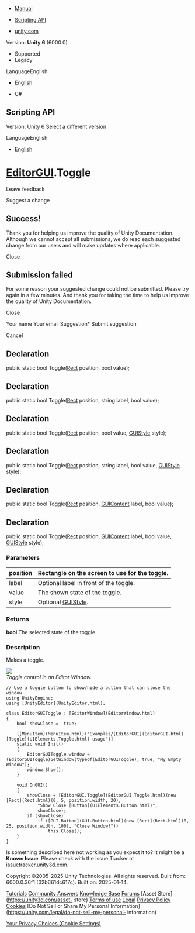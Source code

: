 [ ]()

  * [Manual](../Manual/index.html)
  * [Scripting API](../ScriptReference/index.html)

  * [unity.com](https://unity.com/)

Version: **Unity 6** (6000.0)

  * Supported
  * Legacy

LanguageEnglish

  * [English]()

  * C#

[ ](https://docs.unity3d.com)

## Scripting API

Version: Unity 6 Select a different version

LanguageEnglish

  * [English]()

#  [EditorGUI](EditorGUI.html).Toggle

Leave feedback

Suggest a change

## Success!

Thank you for helping us improve the quality of Unity Documentation. Although
we cannot accept all submissions, we do read each suggested change from our
users and will make updates where applicable.

Close

## Submission failed

For some reason your suggested change could not be submitted. Please <a>try
again</a> in a few minutes. And thank you for taking the time to help us
improve the quality of Unity Documentation.

Close

Your name Your email Suggestion* Submit suggestion

Cancel

[ ]()

## Declaration

public static bool Toggle([Rect](Rect.html) position, bool value);

## Declaration

public static bool Toggle([Rect](Rect.html) position, string label, bool
value);

## Declaration

public static bool Toggle([Rect](Rect.html) position, bool value,
[GUIStyle](GUIStyle.html) style);

## Declaration

public static bool Toggle([Rect](Rect.html) position, string label, bool
value, [GUIStyle](GUIStyle.html) style);

## Declaration

public static bool Toggle([Rect](Rect.html) position,
[GUIContent](GUIContent.html) label, bool value);

## Declaration

public static bool Toggle([Rect](Rect.html) position,
[GUIContent](GUIContent.html) label, bool value, [GUIStyle](GUIStyle.html)
style);

### Parameters

position | Rectangle on the screen to use for the toggle.  
---|---  
label | Optional label in front of the toggle.  
value | The shown state of the toggle.  
style | Optional [GUIStyle](GUIStyle.html).  
  
### Returns

**bool** The selected state of the toggle.

### Description

Makes a toggle.

![](../StaticFiles/ScriptRefImages/EditorGUIToggle.png)  
_Toggle control in an Editor Window._

    
    
    // Use a toggle button to show/hide a button that can close the window.
    using UnityEngine;
    using [UnityEditor](UnityEditor.html);  
      
    class EditorGUIToggle : [EditorWindow](EditorWindow.html)
    {
        bool showClose =  true;  
      
        [[MenuItem](MenuItem.html)("Examples/[EditorGUI](EditorGUI.html) [Toggle](UIElements.Toggle.html) usage")]
        static void Init()
        {
            EditorGUIToggle window = (EditorGUIToggle)GetWindow(typeof(EditorGUIToggle), true, "My Empty Window");
            window.Show();
        }  
      
        void OnGUI()
        {
            showClose = [EditorGUI.Toggle](EditorGUI.Toggle.html)(new [Rect](Rect.html)(0, 5, position.width, 20),
                "Show Close [Button](UIElements.Button.html)",
                showClose);
            if (showClose)
                if ([GUI.Button](GUI.Button.html)(new [Rect](Rect.html)(0, 25, position.width, 100), "Close Window!"))
                    this.Close();
        }
    }
    

Is something described here not working as you expect it to? It might be a
**Known Issue**. Please check with the Issue Tracker at
[issuetracker.unity3d.com](https://issuetracker.unity3d.com).

Copyright ©2005-2025 Unity Technologies. All rights reserved. Built from:
6000.0.36f1 (02b661dc617c). Built on: 2025-01-14.

[Tutorials](https://unity3d.com/learn) [Community
Answers](https://answers.unity3d.com) [Knowledge
Base](https://support.unity3d.com/hc/en-us)
[Forums](https://forum.unity3d.com) [Asset Store](https://unity3d.com/asset-
store) [Terms of use](https://docs.unity3d.com/Manual/TermsOfUse.html)
[Legal](https://unity.com/legal) [Privacy
Policy](https://unity.com/legal/privacy-policy)
[Cookies](https://unity.com/legal/cookie-policy) [Do Not Sell or Share My
Personal Information](https://unity.com/legal/do-not-sell-my-personal-
information)

[Your Privacy Choices (Cookie Settings)](javascript:void\(0\);)

